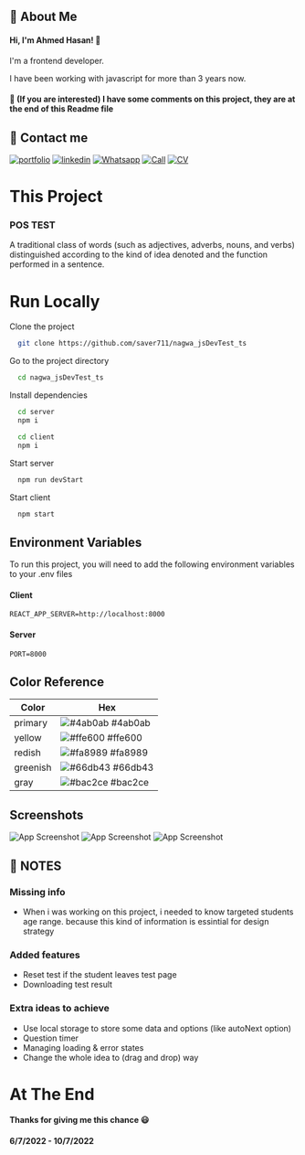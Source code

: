 
## 🚀 About Me
#### Hi, I'm Ahmed Hasan! 👋
I'm a frontend developer.

I have been working with javascript for more than 3 years now.
#### 📝 (If you are interested) I have some comments on this project, they are at the end of this Readme file




## 🔗 Contact me
[![portfolio](https://img.shields.io/badge/my_portfolio-000?style=for-the-badge&logo=ko-fi&logoColor=white)](https://saver711.github.io/ahmedhasan/)
[![linkedin](https://img.shields.io/badge/linkedin-0A66C2?style=for-the-badge&logo=linkedin&logoColor=white)](https://www.linkedin.com/in/ahmedhasan711/)
[![Whatsapp](https://img.shields.io/badge/whatsapp-28c7e?style=for-the-badge&logo=whatsapp&logoColor=white)](https://api.whatsapp.com/send?phone=201126183678)
[![Call](https://img.shields.io/badge/+201202016965-87CEEB?style=for-the-badge&logo=phone&logoColor=white)](tel:+201202016965)
[![CV](https://img.shields.io/badge/CV-FFCCCB?style=for-the-badge&logo=cv&logoColor=white)](https://drive.google.com/uc?export=download&id=1VklUog5lWg5kzsWKcBgwifyIal4o-PjW)


# This Project
### POS TEST

A traditional class of words (such as adjectives, adverbs, nouns, and verbs) distinguished according to the kind of idea denoted and the function performed in a sentence.


# Run Locally

Clone the project

```bash
  git clone https://github.com/saver711/nagwa_jsDevTest_ts
```

Go to the project directory

```bash
  cd nagwa_jsDevTest_ts
```

Install dependencies

```bash
  cd server
  npm i
```
```bash
  cd client
  npm i
```

Start server

```bash
  npm run devStart
```

Start client

```bash
  npm start
```


## Environment Variables

To run this project, you will need to add the following environment variables to your .env files

#### Client
`REACT_APP_SERVER=http://localhost:8000`

#### Server
`PORT=8000`


## Color Reference

| Color             | Hex                                                                |
| ----------------- | ------------------------------------------------------------------ |
| primary | ![#4ab0ab](https://via.placeholder.com/10/4ab0ab?text=+) #4ab0ab |
| yellow | ![#ffe600](https://via.placeholder.com/10/ffe600?text=+) #ffe600 |
| redish | ![#fa8989](https://via.placeholder.com/10/fa8989?text=+) #fa8989 |
| greenish | ![#66db43](https://via.placeholder.com/10/66db43?text=+) #66db43 |
| gray | ![#bac2ce](https://via.placeholder.com/10/bac2ce?text=+) #bac2ce |


## Screenshots

![App Screenshot](https://res.cloudinary.com/dchgmm8wb/image/upload/v1657513007/2022-07-11_06h14_27.png)
![App Screenshot](https://res.cloudinary.com/dchgmm8wb/image/upload/v1657513009/2022-07-11_06h14_34.png)
![App Screenshot](https://res.cloudinary.com/dchgmm8wb/image/upload/v1657513008/2022-07-11_06h15_29.png)


## 📝 NOTES

### Missing info
* When i was working on this project, i needed to know targeted students age range. because this kind of information is essintial for design strategy
### Added features
* Reset test if the student leaves test page
* Downloading test result
### Extra ideas to achieve
* Use local storage to store some data and options (like autoNext option)
* Question timer
* Managing loading & error states
* Change the whole idea to (drag and drop) way
# At The End
#### Thanks for giving me this chance 😃
#### 6/7/2022 - 10/7/2022


